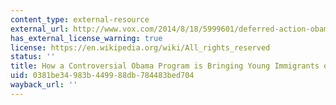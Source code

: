 ```yaml
---
content_type: external-resource
external_url: http://www.vox.com/2014/8/18/5999601/deferred-action-obama-immigration-daca
has_external_license_warning: true
license: https://en.wikipedia.org/wiki/All_rights_reserved
status: ''
title: How a Controversial Obama Program is Bringing Young Immigrants out of the Shadows
uid: 0381be34-983b-4499-88db-784483bed704
wayback_url: ''
---
```

